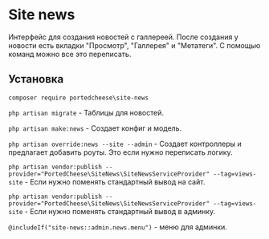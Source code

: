 # Site news

Интерфейс для создания новостей с галлереей. После создания у новости есть вкладки "Просмотр", "Галлерея" и "Метатеги". С помощью команд можно все это переписать.

## Установка

`composer require portedcheese\site-news`

`php artisan migrate` - Таблицы для новостей.

`php artisan make:news` - Создает конфиг и модель.

`php artisan override:news --site --admin` - Создает контроллеры и предлагает добавить роуты. Это если нужно переписать логику.

`php artisan vendor:publish --provider="PortedCheese\SiteNews\SiteNewsServiceProvider" --tag=views-site` - Если нужно поменять стандартный вывод на сайт.

`php artisan vendor:publish --provider="PortedCheese\SiteNews\SiteNewsServiceProvider" --tag=views-site` - Если нужно поменять стандартный вывод в админку.

`@includeIf("site-news::admin.news.menu")` - меню для админки.
